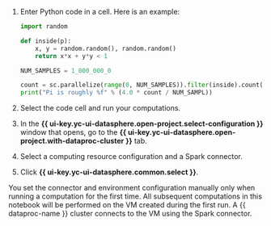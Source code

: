 1. Enter Python code in a cell. Here is an example:

   ```python
   import random

   def inside(p):
       x, y = random.random(), random.random()
       return x*x + y*y < 1

   NUM_SAMPLES = 1_000_000_0

   count = sc.parallelize(range(0, NUM_SAMPLES)).filter(inside).count()
   print("Pi is roughly %f" % (4.0 * count / NUM_SAMPL))
   ```
1. Select the code cell and run your computations.
1. In the **{{ ui-key.yc-ui-datasphere.open-project.select-configuration }}** window that opens, go to the **{{ ui-key.yc-ui-datasphere.open-project.with-dataproc-cluster }}** tab.
1. Select a computing resource configuration and a Spark connector.
1. Click **{{ ui-key.yc-ui-datasphere.common.select }}**.

You set the connector and environment configuration manually only when running a computation for the first time. All subsequent computations in this notebook will be performed on the VM created during the first run. A {{ dataproc-name }} cluster connects to the VM using the Spark connector.
